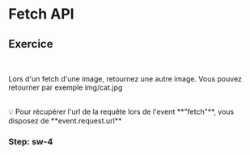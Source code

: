 <!-- .slide: class="exercice fire-bg-pink" -->

# Fetch API

## Exercice

<br>

Lors d'un fetch d'une image, retournez une autre image. Vous pouvez retourner par exemple img/cat.jpg

<br>
💡 Pour récupérer l'url de la requête lors de l'event **"fetch"**, vous disposez de **event.request.url**

### Step: sw-4

